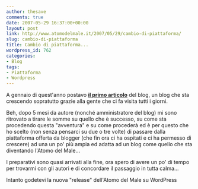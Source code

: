 ```yaml
---
author: thesave
comments: true
date: 2007-05-29 16:37:00+00:00
layout: post
link: http://www.atomodelmale.it/2007/05/29/cambio-di-piattaforma/
slug: cambio-di-piattaforma
title: Cambio di piattaforma...
wordpress_id: 762
categories:
- Blog
tags:
- Piattaforma
- Wordpress
---
```


A gennaio di quest'anno postavo **[il primo articolo](http://www.atomodelmale.it/2007/01/11/x-agosto/)** del blog, un blog che sta crescendo sopratutto grazie alla gente che ci fa visita tutti i giorni.

Beh, dopo 5 mesi da autore (nonché amministratore del blog) mi sono ritrovato a tirare le somme su quello che è successo, su come sta procedendo questa "avventura" e su come procederà ed è per questo che ho scelto (non senza pensarci su due o tre volte) di passare dalla piattaforma offerta da blogger (che fin ora ci ha ospitati e ci ha permesso di crescere) ad una un po' più ampia ed adatta ad un blog come quello che sta diventando l'Atomo del Male...

I preparativi sono quasi arrivati alla fine, ora spero di avere un po' di tempo per trovarmi con gli autori e di concordare il passaggio in tutta calma...

Intanto godetevi la nuova "release" dell'Atomo del Male su WordPress

